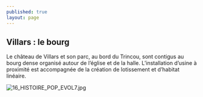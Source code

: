 ```yaml
---
published: true
layout: page
---
```

## Villars : le bourg

Le château de Villars et son parc, au bord du Trincou, sont contigus au bourg dense organisé autour de l’église et de la halle. L’installation d’usine à proximité est accompagnée de la création de lotissement et d’habitat linéaire. 

![16_HISTOIRE_POP_EVOL7.jpg]({{site.baseurl}}/data/images/16/histoire/16_HISTOIRE_POP_EVOL7.jpg)


